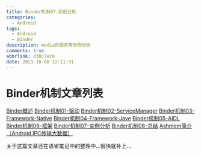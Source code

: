 ```yaml
---
title: Binder机制07-实例分析
categories:
  - Android
tags:
  - Android
  - Binder
description: media的服务等举例分析
comments: true
abbrlink: d30c7ecb
date: 2021-10-08 22:11:31
---
```

<!--more-->
<meta name="referrer" content="no-referrer"/>


# Binder机制文章列表
[Binder概述](https://i-rtfsc.github.io/archives/d6aea0f1.html)
[Binder机制01-驱动](https://i-rtfsc.github.io/archives/3e87e0ce.html)
[Binder机制02-ServiceManager](https://i-rtfsc.github.io/archives/f17b1d52.html)
[Binder机制03-Framework-Native](https://i-rtfsc.github.io/archives/937d16d8.html)
[Binder机制04-Framework-Jave](https://i-rtfsc.github.io/archives/73029508.html)
[Binder机制05-AIDL](https://i-rtfsc.github.io/archives/ed3eb50b.html)
[Binder机制06-框架](https://i-rtfsc.github.io/archives/4e7f84b4.html)
[Binder机制07-实例分析](https://i-rtfsc.github.io/archives/d30c7ecb.html)
[Binder机制08-总结](https://i-rtfsc.github.io/archives/720ded9.html)
[Ashmem简介（Android IPC传输大数据）](https://i-rtfsc.github.io/archives/f1684132.html)


关于这篇文章还在语雀笔记中的整理中...很快就补上...